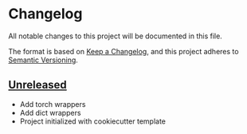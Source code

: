 # Changelog

All notable changes to this project will be documented in this file.

The format is based on [Keep a Changelog](https://keepachangelog.com/en/1.0.0/),
and this project adheres to [Semantic Versioning](https://semver.org/spec/v2.0.0.html).

## [Unreleased]
* Add torch wrappers
* Add dict wrappers
* Project initialized with cookiecutter template


[Unreleased]: https://github.com/sebimarkgraf/wrap_it/tree/master
